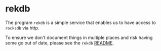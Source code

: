 # rekdb

The program `rekdb` is a simple service that enables us to have access to `rocksdb` via http.

To ensure we don't document things in multiple places and risk having some go out of date, please see the `rekdb` [README](https://github.com/infonet-dev/rekdb/blob/main/README.md).